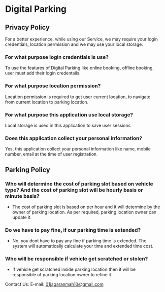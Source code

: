 # Digital Parking

## Privacy Policy
For a better experience, while using our Service, we may require your login credentials, location permission and we may use your local storage.

### For what purpose login credentials is use?
To use the features of Digital Parking like online booking, offline booking, user must add their login credentails.

### For what purpose location permission?
Location permission is required to get user current location, to navigate from current location to parking location.

### For what purpose this application use local storage?
Local storage is used in this application to save user sessions.

### Does this application collect your personal information?
Yes, this application collect your personal information like name, mobile number, email at the time of user registration.

## Parking Policy

### Who will determine the cost of parking slot based on vehicle type? And the cost of parking slot will be hourly basis or minute basis?
- The cost of parking slot is based on per hour and it will determine by the owner of parking location. As per required, parking location owner can update it.

### Do we have to pay fine, if our parking time is extended?
- No, you dont have to pay any fine if parking time is extended. The system will automatically calculate your time and extended time cost.

### Who will be responsible if vehicle get scratched or stolen?
- If vehicle get scratched inside parking location then it will be responsible of parking location owner to refine it.

Contact Us:
E-mail: 01jagaranmah10@gmail.com
